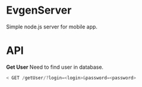 # EvgenServer
Simple node.js server for mobile app. 

# API

**Get User**
Need to find user in database.

```js
< GET /getUser/?login=<login>&password=<password>
```
